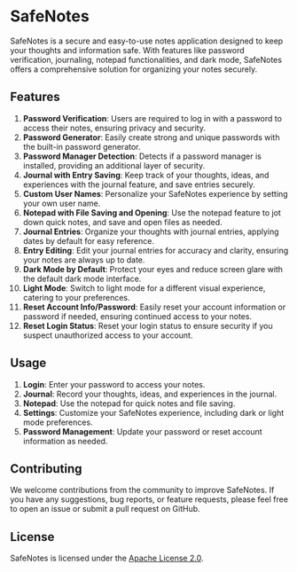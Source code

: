 # SafeNotes

SafeNotes is a secure and easy-to-use notes application designed to keep your thoughts and information safe. With features like password verification, journaling, notepad functionalities, and dark mode, SafeNotes offers a comprehensive solution for organizing your notes securely.

## Features

1. **Password Verification**: Users are required to log in with a password to access their notes, ensuring privacy and security.
2. **Password Generator**: Easily create strong and unique passwords with the built-in password generator.
3. **Password Manager Detection**: Detects if a password manager is installed, providing an additional layer of security.
4. **Journal with Entry Saving**: Keep track of your thoughts, ideas, and experiences with the journal feature, and save entries securely.
5. **Custom User Names**: Personalize your SafeNotes experience by setting your own user name.
6. **Notepad with File Saving and Opening**: Use the notepad feature to jot down quick notes, and save and open files as needed.
7. **Journal Entries**: Organize your thoughts with journal entries, applying dates by default for easy reference.
8. **Entry Editing**: Edit your journal entries for accuracy and clarity, ensuring your notes are always up to date.
9. **Dark Mode by Default**: Protect your eyes and reduce screen glare with the default dark mode interface.
10. **Light Mode**: Switch to light mode for a different visual experience, catering to your preferences.
11. **Reset Account Info/Password**: Easily reset your account information or password if needed, ensuring continued access to your notes.
12. **Reset Login Status**: Reset your login status to ensure security if you suspect unauthorized access to your account.

## Usage

1. **Login**: Enter your password to access your notes.
2. **Journal**: Record your thoughts, ideas, and experiences in the journal.
3. **Notepad**: Use the notepad for quick notes and file saving.
4. **Settings**: Customize your SafeNotes experience, including dark or light mode preferences.
5. **Password Management**: Update your password or reset account information as needed.

## Contributing

We welcome contributions from the community to improve SafeNotes. If you have any suggestions, bug reports, or feature requests, please feel free to open an issue or submit a pull request on GitHub.

## License

SafeNotes is licensed under the [Apache License 2.0](LICENSE).
